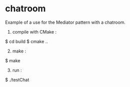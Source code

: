 chatroom
========

Example of a use for the Mediator pattern with a chatroom.

1. compile with CMake :

  $ cd build
  $ cmake ..

2. make :

  $ make

3. run :

  $ ./testChat
